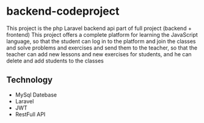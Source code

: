# backend-codeproject
This project is the php Laravel backend api part of full project (backend + frontend)
This project offers a complete platform for learning the JavaScript language, so that the student can log in to the platform and join the classes and solve problems and exercises and send them to the teacher, so that the teacher can add new lessons and new exercises for students, and he can delete and add students to the classes
## Technology
- MySql Datebase 
- Laravel 
- JWT 
- RestFull API 
